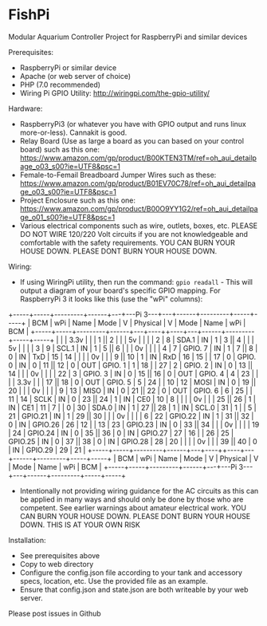# FishPi
Modular Aquarium Controller Project for RaspberryPi and similar devices

Prerequisites:
- RaspberryPi or similar device
- Apache (or web server of choice)
- PHP (7.0 recommended)
- Wiring Pi GPIO Utility: http://wiringpi.com/the-gpio-utility/

Hardware:
- RaspberryPi3 (or whatever you have with GPIO output and runs linux more-or-less).  Cannakit is good.
- Relay Board (Use as large a board as you can based on your control board) such as this one: https://www.amazon.com/gp/product/B00KTEN3TM/ref=oh_aui_detailpage_o03_s00?ie=UTF8&psc=1
- Female-to-Femail Breadboard Jumper Wires such as these: https://www.amazon.com/gp/product/B01EV70C78/ref=oh_aui_detailpage_o03_s00?ie=UTF8&psc=1
- Project Enclosure such as this one: https://www.amazon.com/gp/product/B00O9YY1G2/ref=oh_aui_detailpage_o01_s00?ie=UTF8&psc=1
- Various electrical components such as wire, outlets, boxes, etc.  PLEASE DO NOT WIRE 120/220 Volt circuits if you are not knowledgeable and comfortable with the safety requirements.  YOU CAN BURN YOUR HOUSE DOWN.  PLEASE DONT BURN YOUR HOUSE DOWN.

Wiring:
- If using WiringPi utility, then run the command: `gpio readall` - This will output a diagram of your board's specific GPIO mapping.  For RaspberryPi 3 it looks like this (use the "wPi" columns):

 +-----+-----+---------+------+---+---Pi 3---+---+------+---------+-----+-----+
 | BCM | wPi |   Name  | Mode | V | Physical | V | Mode | Name    | wPi | BCM |
 +-----+-----+---------+------+---+----++----+---+------+---------+-----+-----+
 |     |     |    3.3v |      |   |  1 || 2  |   |      | 5v      |     |     |
 |   2 |   8 |   SDA.1 |   IN | 1 |  3 || 4  |   |      | 5v      |     |     |
 |   3 |   9 |   SCL.1 |   IN | 1 |  5 || 6  |   |      | 0v      |     |     |
 |   4 |   7 | GPIO. 7 |   IN | 1 |  7 || 8  | 0 | IN   | TxD     | 15  | 14  |
 |     |     |      0v |      |   |  9 || 10 | 1 | IN   | RxD     | 16  | 15  |
 |  17 |   0 | GPIO. 0 |   IN | 0 | 11 || 12 | 0 | OUT  | GPIO. 1 | 1   | 18  |
 |  27 |   2 | GPIO. 2 |   IN | 0 | 13 || 14 |   |      | 0v      |     |     |
 |  22 |   3 | GPIO. 3 |   IN | 0 | 15 || 16 | 0 | OUT  | GPIO. 4 | 4   | 23  |
 |     |     |    3.3v |      |   | 17 || 18 | 0 | OUT  | GPIO. 5 | 5   | 24  |
 |  10 |  12 |    MOSI |   IN | 0 | 19 || 20 |   |      | 0v      |     |     |
 |   9 |  13 |    MISO |   IN | 0 | 21 || 22 | 0 | OUT  | GPIO. 6 | 6   | 25  |
 |  11 |  14 |    SCLK |   IN | 0 | 23 || 24 | 1 | IN   | CE0     | 10  | 8   |
 |     |     |      0v |      |   | 25 || 26 | 1 | IN   | CE1     | 11  | 7   |
 |   0 |  30 |   SDA.0 |   IN | 1 | 27 || 28 | 1 | IN   | SCL.0   | 31  | 1   |
 |   5 |  21 | GPIO.21 |   IN | 1 | 29 || 30 |   |      | 0v      |     |     |
 |   6 |  22 | GPIO.22 |   IN | 1 | 31 || 32 | 0 | IN   | GPIO.26 | 26  | 12  |
 |  13 |  23 | GPIO.23 |   IN | 0 | 33 || 34 |   |      | 0v      |     |     |
 |  19 |  24 | GPIO.24 |   IN | 0 | 35 || 36 | 0 | IN   | GPIO.27 | 27  | 16  |
 |  26 |  25 | GPIO.25 |   IN | 0 | 37 || 38 | 0 | IN   | GPIO.28 | 28  | 20  |
 |     |     |      0v |      |   | 39 || 40 | 0 | IN   | GPIO.29 | 29  | 21  |
 +-----+-----+---------+------+---+----++----+---+------+---------+-----+-----+
 | BCM | wPi |   Name  | Mode | V | Physical | V | Mode | Name    | wPi | BCM |
 +-----+-----+---------+------+---+---Pi 3---+---+------+---------+-----+-----+

- Intentionally not providing wiring guidance for the AC circuits as this can be applied in many ways and should only be done by those who are competent.  See earlier warnings about amateur electrical work.  YOU CAN BURN YOUR HOUSE DOWN.  PLEASE DONT BURN YOUR HOUSE DOWN.  THIS IS AT YOUR OWN RISK

Installation:
- See prerequisites above
- Copy to web directory
- Configure the config.json file according to your tank and accessory specs, location, etc.  Use the provided file as an example.
- Ensure that config.json and state.json are both writeable by your web server.

Please post issues in Github